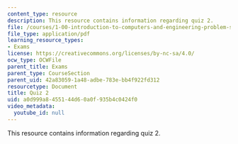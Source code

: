 ```yaml
---
content_type: resource
description: This resource contains information regarding quiz 2.
file: /courses/1-00-introduction-to-computers-and-engineering-problem-solving-spring-2012/a0d999a8455144d60a0f935b4c0424f0_MIT1_00S12_Quiz2_S11.pdf
file_type: application/pdf
learning_resource_types:
- Exams
license: https://creativecommons.org/licenses/by-nc-sa/4.0/
ocw_type: OCWFile
parent_title: Exams
parent_type: CourseSection
parent_uid: 42a83059-1a48-adbe-783e-bb4f922fd312
resourcetype: Document
title: Quiz 2
uid: a0d999a8-4551-44d6-0a0f-935b4c0424f0
video_metadata:
  youtube_id: null
---
```

This resource contains information regarding quiz 2.